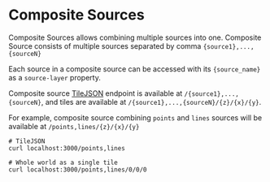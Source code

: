 # Composite Sources

Composite Sources allows combining multiple sources into one. Composite Source consists of multiple sources separated by comma `{source1},...,{sourceN}`

Each source in a composite source can be accessed with its `{source_name}` as a `source-layer` property.

Composite source [TileJSON](https://github.com/mapbox/tilejson-spec) endpoint is available at `/{source1},...,{sourceN}`, and tiles are available at `/{source1},...,{sourceN}/{z}/{x}/{y}`.

For example, composite source combining `points` and `lines` sources will be available at `/points,lines/{z}/{x}/{y}`

```shell
# TileJSON
curl localhost:3000/points,lines

# Whole world as a single tile
curl localhost:3000/points,lines/0/0/0
```
